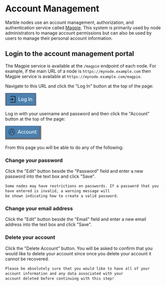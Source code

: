 # Account Management


Marble nodes use an account management, authorization, and authentication service called 
[Magpie](https://pavics-magpie.readthedocs.io). This system is primarily used by node administrators to manage account
permissions but can also be used by users to manage their personal account information.

## Login to the account management portal

The Magpie service is available at the `/magpie` endpoint of each node. For example, if the main URL of a node is
`https://mynode.example.com` then Magpie service is available at `https://mynode.example.com/magpie`.

Navigate to this URL and click the "Log In" button at the top of the page:

![Log In button](images/magpie-login-button.png)

Log in with your username and password and then click the "Account" button at the top of the page:

![Account button](images/magpie-account-button.png)

From this page you will be able to do any of the following:

### Change your password

Click the "Edit" button beside the "Password" field and enter a new password into the text box and click "Save".

```{note}
Some nodes may have restrictions on passwords. If a password that you have entered is invalid, a warning message will 
be shown indicating how to create a valid password.
```

### Change your email address

Click the "Edit" button beside the "Email" field and enter a new email address into the text box and click "Save".

### Delete your account

Click the "Delete Account" button. You will be asked to confirm that you would like to delete your account since once
you delete your account it cannot be recovered.

```{warning}
Please be absolutely sure that you would like to have all of your account information and any data associated with your
account deleted before continuing with this step!
```
